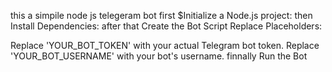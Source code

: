 this a simpile node js telegeram bot
first
$Initialize a Node.js project:
then Install Dependencies:
after that
Create the Bot Script
Replace Placeholders:

Replace 'YOUR_BOT_TOKEN' with your actual Telegram bot token.
Replace 'YOUR_BOT_USERNAME' with your bot's username.
finnally
Run the Bot
